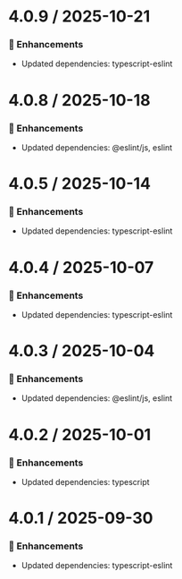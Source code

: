 # 4.0.9 / 2025-10-21

### :tada: Enhancements
- Updated dependencies: typescript-eslint

# 4.0.8 / 2025-10-18

### :tada: Enhancements
- Updated dependencies: @eslint/js, eslint

# 4.0.5 / 2025-10-14

### :tada: Enhancements
- Updated dependencies: typescript-eslint

# 4.0.4 / 2025-10-07

### :tada: Enhancements
- Updated dependencies: typescript-eslint

# 4.0.3 / 2025-10-04

### :tada: Enhancements
- Updated dependencies: @eslint/js, eslint

# 4.0.2 / 2025-10-01

### :tada: Enhancements
- Updated dependencies: typescript

# 4.0.1 / 2025-09-30

### :tada: Enhancements
- Updated dependencies: typescript-eslint

